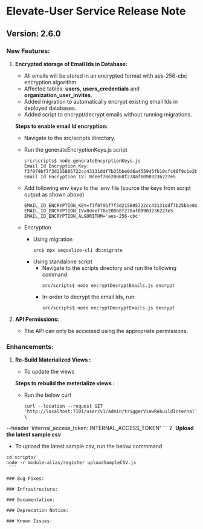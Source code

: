 # Elevate-User Service Release Note

## Version: 2.6.0

### New Features:

1. **Encrypted storage of Email Ids in Database:**

    - All emails will be stored in an encrypted format with aes-256-cbc encryption algorithm.
    - Affected tables: **users**, **users_credentials** and **organization_user_invites**.
    - Added migration to automatically encrypt existing email Ids in deployed databases.
    - Added script to encrypt/decrypt emails without running migrations.

    **Steps to enable email Id encryption:**

    - Navigate to the src/scripts directory.
    - Run the generateEncryptionKeys.js script

        ```
        src/scripts$ node generateEncyrptionKeys.js
        Email Id Encryption Key: f3f079bf7f3d215805722cc43131ddf7b25bbe0d6a455945fb10cfc90f9c1e2b
        Email Id Encryption IV: 0deef78e20868f278af00903236227e5
        ```

    - Add following env keys to the .env file (source the keys from script output as shown above)

        ```
        EMAIL_ID_ENCRYPTION_KEY=f3f079bf7f3d215805722cc43131ddf7b25bbe0d6a455945fb10cfc90f9c1e2b
        EMAIL_ID_ENCRYPTION_IV=0deef78e20868f278af00903236227e5
        EMAIL_ID_ENCRYPTION_ALGORITHM='aes-256-cbc'
        ```

    - Encryption

        - Using migration
            ```
            src$ npx sequelize-cli db:migrate
            ```
        - Using standalone script
            - Navigate to the scripts directory and run the following command
                ```
                src/scripts$ node encryptDecryptEmails.js encrypt
                ```
            - In-order to decrypt the email Ids, run:
                ```
                src/scripts$ node encryptDecryptEmails.js decrypt
                ```

2. **API Permissions:**
    - The API can only be accessed using the appropriate permissions.

### Enhancements:

1. **Re-Build Materialized Views :**

   - To update the views 

    **Steps to rebuild the meterialize views :**

    - Run the below curl

        ```
        curl --location --request GET 'http://localhost:7101/user/v1/admin/triggerViewRebuildInternal' \
--header 'internal_access_token: INTERNAL_ACCESS_TOKEN'
        ```
2. **Upload the latest sample csv**

   - To upload the latest sample csv, run the below commmand

   ```
  cd scripts/
   node -r module-alias/register uploadSampleCSV.js
    ```

### Bug Fixes:

### Infrastructure:

### Documentation:

### Deprecation Notice:

### Known Issues:
